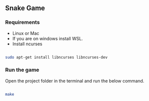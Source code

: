 ## Snake Game

### Requirements

- Linux or Mac
- If you are on windows install WSL.
- Install ncurses

```sh

sudo apt-get install libncurses libncurses-dev

``` 

### Run the game

Open the project folder in the terminal and run the below command.

```sh

make

```
